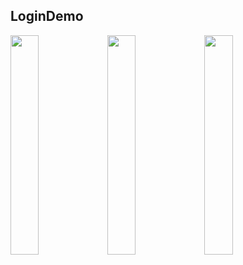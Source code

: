 ## LoginDemo
<img src="https://gitee.com/RoseTame/pic/raw/master/blog/202405142303427.png" width="30%"> <img src="https://gitee.com/RoseTame/pic/raw/master/blog/202405142304030.png" width="30%"> <img src="https://gitee.com/RoseTame/pic/raw/master/blog/202405142307808.png" width="30%">
